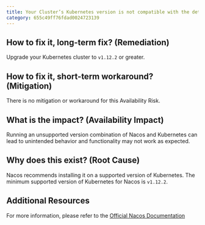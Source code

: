 ```yaml
---
title: Your Cluster’s Kubernetes version is not compatible with the detected version of Nacos
category: 655c49ff76fdad0024723139
---
```


## How to fix it, long-term fix? (Remediation)

Upgrade your Kubernetes cluster to `v1.12.2` or greater.

## How to fix it, short-term workaround? (Mitigation)

There is no mitigation or workaround for this Availability Risk.

## What is the impact? (Availability Impact)

Running an unsupported version combination of Nacos and Kubernetes can lead to unintended behavior and functionality may not work as expected.

## Why does this exist? (Root Cause)

Nacos recommends installing it on a supported version of Kubernetes. The minimum supported version of Kubernetes for Nacos is `v1.12.2`.

## Additional Resources

For more information, please refer to the [Official Nacos Documentation](https://nacos.io/en-us/docs/use-nacos-with-kubernetes.html#:~:text=Kubernetes%20version%EF%BC%9A1.12.2%2B)